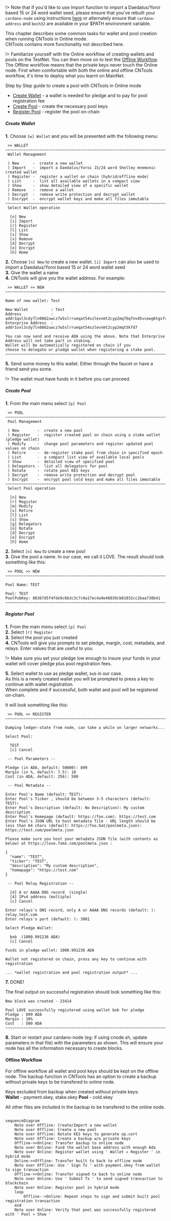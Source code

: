 !> Note that if you'd like to use Import function to import a Daedalus/Yoroi based 15 or 24 word wallet seed, please ensure that you've rebuilt your `cardano-node` using instructions [here]() or alternately ensure that `cardano-address` and `bech32` are available in your $PATH environment variable.

This chapter describes some common tasks for wallet and pool creation when running CNTools in Online mode.  
CNTools contains more functionality not described here.

!> Familiarize yourself with the Online workflow of creating wallets and pools on the TestNet. You can then move on to test the [Offline Workflow](#offline-workflow). The Offline workflow means that the private keys never touch the Online node. First when comfortable with both the online and offline CNTools workflow, it's time to deploy what you learnt on MainNet.

Step by Step guide to create a pool with CNTools in Online mode

* [Create Wallet](#create-wallet) - a wallet is needed for pledge and to pay for pool registration fee
* [Create Pool](#create-pool) - create the necessary pool keys 
* [Register Pool](#create-pool) - register the pool on-chain


##### Create Wallet

**1.** Choose `[w] Wallet` and you will be presented with the following menu:
```
 >> WALLET
~~~~~~~~~~~~~~~~~~~~~~~~~~~~~~~~~~~~~~~~~~~~~~~~~~~~~~~~~~~~~~~~~~~~~~~~~~~~~~~~~~~~
 Wallet Management

 ) New      -  create a new wallet
 ) Import   -  import a Daedalus/Yoroi 15/24 word Shelley mnemonic created wallet
 ) Register -  register a wallet on chain (hybrid/offline mode)
 ) List     -  list all available wallets in a compact view
 ) Show     -  show detailed view of a specific wallet
 ) Remove   -  remove a wallet
 ) Decrypt  -  remove write protection and decrypt wallet
 ) Encrypt  -  encrypt wallet keys and make all files immutable
~~~~~~~~~~~~~~~~~~~~~~~~~~~~~~~~~~~~~~~~~~~~~~~~~~~~~~~~~~~~~~~~~~~~~~~~~~~~~~~~~~~~
 Select Wallet operation

  [n] New
  [i] Import
  [r] Register
  [l] List
  [s] Show
  [x] Remove
  [d] Decrypt
  [e] Encrypt
  [h] Home
```
**2.** Choose `[n] New` to create a new wallet. `[i] Import` can also be used to import a Daedalus/Yoroi based 15 or 24 word wallet seed  
**3.** Give the wallet a name  
**4.** CNTools will give you the wallet address.  For example:
```
 >> WALLET >> NEW
~~~~~~~~~~~~~~~~~~~~~~~~~~~~~~~~~~~~~~~~~~~~~~~~~~~~~~~~~~~~~~~~~~~~~~~~~~~~~~~~~~~~

Name of new wallet: Test

New Wallet          : Test
Address             : addr1qxl3cdy7ln0862uwcz7w5slrrueqat54szlevnmt2cyp2mq76qfnv45vcewg6tgsfccpltkmd3ukxhgql93mmncrahsqnkk3lq
Enterprise Address  : addr1vxl3cdy7ln0862uwcz7w5slrrueqat54szlevnmt2cyp2mqt5kfd7

You can now send and receive ADA using the above. Note that Enterprise Address will not take part in staking.
Wallet will be automatically registered on chain if you
choose to delegate or pledge wallet when registering a stake pool.
~~~~~~~~~~~~~~~~~~~~~~~~~~~~~~~~~~~~~~~~~~~~~~~~~~~~~~~~~~~~~~~~~~~~~~~~~~~~~~~
```
**5.**  Send some money to this wallet. Either through the faucet or have a friend send you some.

!> The wallet must have funds in it before you can proceed.  


##### Create Pool

**1.** From the main menu select `[p] Pool`
```
 >> POOL
~~~~~~~~~~~~~~~~~~~~~~~~~~~~~~~~~~~~~~~~~~~~~~~~~~~~~~~~~~~~~~~~~~~~~~~~~~~~~~~~~~~~
 Pool Management

 ) New        -  create a new pool
 ) Register   -  register created pool on chain using a stake wallet (pledge wallet)
 ) Modify     -  change pool parameters and register updated pool values on chain
 ) Retire     -  de-register stake pool from chain in specified epoch
 ) List       -  a compact list view of available local pools
 ) Show       -  detailed view of specified pool
 ) Delegators -  list all delegators for pool
 ) Rotate     -  rotate pool KES keys
 ) Decrypt    -  remove write protection and decrypt pool
 ) Encrypt    -  encrypt pool cold keys and make all files immutable
~~~~~~~~~~~~~~~~~~~~~~~~~~~~~~~~~~~~~~~~~~~~~~~~~~~~~~~~~~~~~~~~~~~~~~~~~~~~~~~~~~~~
 Select Pool operation

  [n] New
  [r] Register
  [m] Modify
  [x] Retire
  [l] List
  [s] Show
  [g] Delegators
  [o] Rotate
  [d] Decrypt
  [e] Encrypt
  [h] Home
``` 
**2.**  Select `[n] New` to create a new pool  
**3.**  Give the pool a name. In our case, we call it LOVE.  The result should look something like this:
```
 >> POOL >> NEW
~~~~~~~~~~~~~~~~~~~~~~~~~~~~~~~~~~~~~~~~~~~~~~~~~~~~~~~~~~~~~~~~~~~~~~~~~~~~~~~~~~~~

Pool Name: TEST

Pool: TEST
PoolPubKey: 88367d5f4fde9c6b3c3c7c0a17ec4a9e46039cb01032cc2baa738b41
~~~~~~~~~~~~~~~~~~~~~~~~~~~~~~~~~~~~~~~~~~~~~~~~~~~~~~~~~~~~~~~~~~~~~~~~~~~~~~~~~~~~
```

##### Register Pool

**1.**  From the main menu select `[p] Pool`  
**2.**  Select `[r] Register`  
**3.**  Select the pool you just created  
**4.**  CNTools will give you prompts to set pledge, margin, cost, metadata, and relays. Enter values that are useful to you.  

!> Make sure you set your pledge low enough to insure your funds in your wallet will cover pledge plus pool registration fees.  

**5.**  Select wallet to use as pledge wallet, `bob` in our case.  
As this is a newly created wallet you will be prompted to press a key to continue with wallet registration.  
When complete and if successful, both wallet and pool will be registered on-chain.

It will look something like this:
```
 >> POOL >> REGISTER
~~~~~~~~~~~~~~~~~~~~~~~~~~~~~~~~~~~~~~~~~~~~~~~~~~~~~~~~~~~~~~~~~~~~~~~~~~~~~~~~~~~~

Dumping ledger-state from node, can take a while on larger networks...

Select Pool:

  TEST
  [c] Cancel

 -- Pool Parameters --

Pledge (in ADA, default: 50000): 899
Margin (in %, default: 7.5): 10
Cost (in ADA, default: 256): 500

 -- Pool Metadata --

Enter Pool's Name (default: TEST):
Enter Pool's Ticker , should be between 3-5 characters (default: TEST):
Enter Pool's Description (default: No Description): My custom description
Enter Pool's Homepage (default: https://foo.com): https://test.com
Enter Pool's JSON URL to host metadata file - URL length should be less than 64 chars (default: https://foo.bat/poolmeta.json): https://test.com/poolmeta.json

Please make sure you host your metadata JSON file (with contents as below) at https://love.fake.com/poolmeta.json :

{
  "name": "TEST",
  "ticker": "TEST",
  "description": "My custom description",
  "homepage": "https://test.com"
}

 -- Pool Relay Registration --

  [d] A or AAAA DNS record  (single)
  [4] IPv4 address (multiple)
  [c] Cancel

Enter relays's DNS record, only A or AAAA DNS records (default: ): relay.test.com
Enter relays's port (default: ): 3001

Select Pledge Wallet:

  bob  (1000.991236 ADA)
  [c] Cancel

Funds in pledge wallet: 1000.991236 ADA

Wallet not registered on chain, press any key to continue with registration

... *wallet registration and pool registration output* ... 
```
**7.**  DONE!  

The final output on successful registration should look something like this:
```
New block was created - 23414

Pool LOVE successfully registered using wallet bob for pledge
Pledge : 899 ADA
Margin : 10%
Cost   : 500 ADA
~~~~~~~~~~~~~~~~~~~~~~~~~~~~~~~~~~~~~~~~~~~~~~~~~~~~~~~~~~~~~~~~~~~~~~~~~~~~~~~
```


**8.**  Start or restart your cardano-node (eg: if using cnode.sh, update parameters in that file) with the parameters as shown.  This will ensure your node has all the information necessary to create blocks.

#### Offline Workflow

For offline workflow all wallet and pool keys should be kept on the offline node. The backup function in CNTools has an option to create a backup without private keys to be transfered to online node.

Keys excluded from backup when created without private keys:  
**Wallet** - payment.skey, stake.skey
**Pool**   - cold.skey

All other files are included in the backup to be transfered to the online node.

``` mermaid

sequenceDiagram
    Note over Offline: Create/Import a new wallet
    Note over Offline: Create a new pool
    Note over Offline: Rotate KES keys to generate op.cert
    Note over Offline: Create a backup w/o private keys
    Offline->>Online: Transfer backup to online node
    Note over Online: Fund the wallet base address with enough Ada
    Note over Online: Register wallet using ' Wallet » Register ' in hybrid mode
    Online->>Offline: Transfer built tx back to offline node
    Note over Offline: Use ' Sign Tx ' with payment.skey from wallet to sign transaction
    Offline->>Online: Transfer signed tx back to online node
    Note over Online: Use ' Submit Tx ' to send signed transaction to blockchain
    Note over Online: Register pool in hybrid mode
    loop
        Offline-->Online: Repeat steps to sign and submit built pool registration transaction
    end
    Note over Online: Verify that pool was successfully registered with ' Pool » Show '

```
